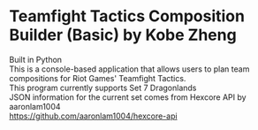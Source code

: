 # Teamfight Tactics Composition Builder (Basic) by Kobe Zheng 
Built in Python <br/>
This is a console-based application that allows users to plan team compositions for Riot Games' Teamfight Tactics. <br/>
This program currently supports Set 7 Dragonlands<br/>
JSON information for the current set comes from Hexcore API by aaronlam1004 <br/>
https://github.com/aaronlam1004/hexcore-api



